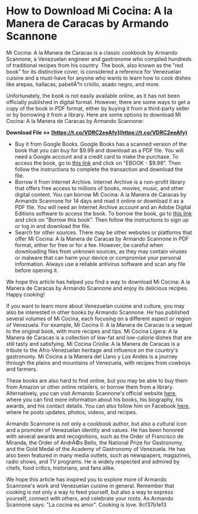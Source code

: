 
 
# How to Download Mi Cocina: A la Manera de Caracas by Armando Scannone
 
Mi Cocina: A la Manera de Caracas is a classic cookbook by Armando Scannone, a Venezuelan engineer and gastronome who compiled hundreds of traditional recipes from his country. The book, also known as the "red book" for its distinctive cover, is considered a reference for Venezuelan cuisine and a must-have for anyone who wants to learn how to cook dishes like arepas, hallacas, pabellÃ³n criollo, asado negro, and more.
 
Unfortunately, the book is not easily available online, as it has not been officially published in digital format. However, there are some ways to get a copy of the book in PDF format, either by buying it from a third-party seller or by borrowing it from a library. Here are some options to download Mi Cocina: A la Manera de Caracas by Armando Scannone:
 
**Download File ↔ [https://t.co/VDRC2eeAfy](https://t.co/VDRC2eeAfy)**


 
- Buy it from Google Books. Google Books has a scanned version of the book that you can buy for $9.99 and download as a PDF file. You will need a Google account and a credit card to make the purchase. To access the book, go to [this link](https://books.google.com/books/about/Mi_cocina.html?id=L7RQAQAAIAAJ) and click on "EBOOK - $9.99". Then follow the instructions to complete the transaction and download the file.
- Borrow it from Internet Archive. Internet Archive is a non-profit library that offers free access to millions of books, movies, music, and other digital content. You can borrow Mi Cocina: A la Manera de Caracas by Armando Scannone for 14 days and read it online or download it as a PDF file. You will need an Internet Archive account and an Adobe Digital Editions software to access the book. To borrow the book, go to [this link](https://archive.org/details/micocinalamaner00scan) and click on "Borrow this book". Then follow the instructions to sign up or log in and download the file.
- Search for other sources. There may be other websites or platforms that offer Mi Cocina: A la Manera de Caracas by Armando Scannone in PDF format, either for free or for a fee. However, be careful when downloading files from unknown sources, as they may contain viruses or malware that can harm your device or compromise your personal information. Always use a reliable antivirus software and scan any file before opening it.

We hope this article has helped you find a way to download Mi Cocina: A la Manera de Caracas by Armando Scannone and enjoy its delicious recipes. Happy cooking!

If you want to learn more about Venezuelan cuisine and culture, you may also be interested in other books by Armando Scannone. He has published several volumes of Mi Cocina, each focusing on a different aspect or region of Venezuela. For example, Mi Cocina II: A la Manera de Caracas is a sequel to the original book, with more recipes and tips. Mi Cocina Ligera: A la Manera de Caracas is a collection of low-fat and low-calorie dishes that are still tasty and satisfying. Mi Cocina Criolla: A la Manera de Caracas is a tribute to the Afro-Venezuelan heritage and influence on the country's gastronomy. Mi Cocina a la Manera del Llano y Los Andes is a journey through the plains and mountains of Venezuela, with recipes from cowboys and farmers.
 
These books are also hard to find online, but you may be able to buy them from Amazon or other online retailers, or borrow them from a library. Alternatively, you can visit Armando Scannone's official website [here](http://www.armandoscannone.com/), where you can find more information about his books, his biography, his awards, and his contact details. You can also follow him on Facebook [here](https://www.facebook.com/armandoscannoneoficial/), where he posts updates, photos, videos, and recipes.
 
Armando Scannone is not only a cookbook author, but also a cultural icon and a promoter of Venezuelan identity and values. He has been honored with several awards and recognitions, such as the Order of Francisco de Miranda, the Order of AndrÃ©s Bello, the National Prize for Gastronomy, and the Gold Medal of the Academy of Gastronomy of Venezuela. He has also been featured in many media outlets, such as newspapers, magazines, radio shows, and TV programs. He is widely respected and admired by chefs, food critics, historians, and fans alike.
 
We hope this article has inspired you to explore more of Armando Scannone's work and Venezuelan cuisine in general. Remember that cooking is not only a way to feed yourself, but also a way to express yourself, connect with others, and celebrate your roots. As Armando Scannone says: "La cocina es amor". Cooking is love.
 8cf37b1e13
 
